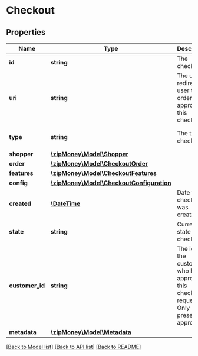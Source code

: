 # Checkout

## Properties
Name | Type | Description | Notes
------------ | ------------- | ------------- | -------------
**id** | **string** | The checkout id | 
**uri** | **string** | The uri to redirect the user to in order to approve this checkout. | 
**type** | **string** | The type of checkout | [optional] [default to 'standard']
**shopper** | [**\zipMoney\Model\Shopper**](Shopper.md) |  | [optional] 
**order** | [**\zipMoney\Model\CheckoutOrder**](CheckoutOrder.md) |  | [optional] 
**features** | [**\zipMoney\Model\CheckoutFeatures**](CheckoutFeatures.md) |  | [optional] 
**config** | [**\zipMoney\Model\CheckoutConfiguration**](CheckoutConfiguration.md) |  | [optional] 
**created** | [**\DateTime**](\DateTime.md) | Date the checkout was created | 
**state** | **string** | Current state of the checkout | 
**customer_id** | **string** | The id of the customer who has approved this checkout request. Only present if approved. | [optional] 
**metadata** | [**\zipMoney\Model\Metadata**](Metadata.md) |  | [optional] 

[[Back to Model list]](../README.md#documentation-for-models) [[Back to API list]](../README.md#documentation-for-api-endpoints) [[Back to README]](../README.md)


